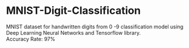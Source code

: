 # MNIST-Digit-Classification
MNIST dataset for handwritten digits from 0 -9 classification model using Deep Learning Neural Networks and Tensorflow library.  
Accuracy Rate: 97%
